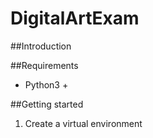 # DigitalArtExam

##Introduction 

##Requirements
- Python3 +

##Getting started

1. Create a virtual environment 
